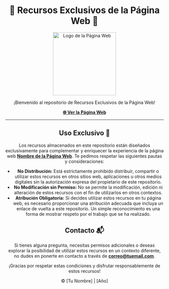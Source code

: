 <div align="center">
  <h1>🎉 Recursos Exclusivos de la Página Web 🎉</h1>
  <img src="https://your-website-url.com/assets/logo.png" alt="Logo de la Página Web" width="200">
</div>

<p align="center">¡Bienvenido al repositorio de Recursos Exclusivos de la Página Web!</p>

<p align="center">
    <a href="https://your-website-url.com"><strong>🌐 Ver la Página Web</strong></a>
</p>

<hr>

<h2 align="center">Uso Exclusivo 🚫</h2>

<p align="center">Los recursos almacenados en este repositorio están diseñados exclusivamente para complementar y enriquecer la experiencia de la página web <a href="https://your-website-url.com"><strong>Nombre de la Página Web</strong></a>. Te pedimos respetar las siguientes pautas y consideraciones:</p>

<div align="center">
  <ul>
    <li><strong>No Distribución:</strong> Está estrictamente prohibido distribuir, compartir o utilizar estos recursos en otros sitios web, aplicaciones u otros medios digitales sin la autorización expresa del propietario de este repositorio.</li>
    <li><strong>No Modificación sin Permiso:</strong> No se permite la modificación, edición ni alteración de estos recursos con el fin de utilizarlos en otros contextos.</li>
    <li><strong>Atribución Obligatoria:</strong> Si decides utilizar estos recursos en tu página web, es necesario proporcionar una atribución adecuada que incluya un enlace de vuelta a este repositorio. Un simple reconocimiento es una forma de mostrar respeto por el trabajo que se ha realizado.</li>
  </ul>
</div>

<h2 align="center">Contacto 📬</h2>

<p align="center">
  Si tienes alguna pregunta, necesitas permisos adicionales o deseas explorar la posibilidad de utilizar estos recursos en un contexto diferente, no dudes en ponerte en contacto a través de <a href="mailto:correo@tuemail.com"><strong>correo@tuemail.com</strong></a>.
</p>

<p align="center">¡Gracias por respetar estas condiciones y disfrutar responsablemente de estos recursos!</p>

<div align="center">
  &copy; [Tu Nombre] | [Año]
</div>
